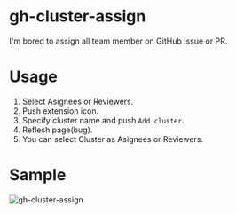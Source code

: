 # gh-cluster-assign

I'm bored to assign all team member on GitHub Issue or PR.

# Usage
1. Select Asignees or Reviewers.
2. Push extension icon.
3. Specify cluster name and push `Add cluster`.
4. Reflesh page(bug).
5. You can select Cluster as Asignees or Reviewers.

# Sample

![gh-cluster-assign](https://user-images.githubusercontent.com/10000393/41362151-9a18020e-6f6b-11e8-90a6-1fa20a7ebcdd.gif)
